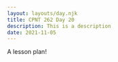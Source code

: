```yaml
---
layout: layouts/day.njk
title: CPNT 262 Day 20
description: This is a description
date: 2021-11-05
---
```


A lesson plan!
